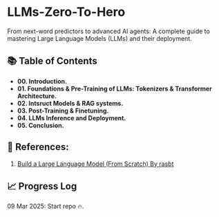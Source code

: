 # LLMs-Zero-To-Hero
From next-word predictors to advanced AI agents: A complete guide to mastering Large Language Models (LLMs) and their deployment.


## 📚 Table of Contents


- **00. Introduction.**
- **01. Foundations & Pre-Training of LLMs: Tokenizers & Transformer Architecture.**
- **02. Intsruct Models & RAG systems.**
- **03. Post-Training & Finetuning.**
- **04. LLMs Inference and Deployment.**
- **05. Conclusion.**


## 🔗 References:

1. [Build a Large Language Model (From Scratch) By rasbt](https://github.com/rasbt/LLMs-from-scratch?tab=readme-ov-file)


## 📈 Progress Log

09 Mar 2025: Start repo 🔥.
